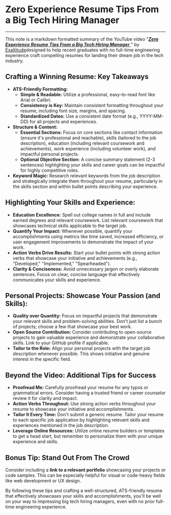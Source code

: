 # Zero Experience Resume Tips From a Big Tech Hiring Manager
---

This note is a markdown formatted summary of the YouTube video "[***Zero Experience Resume Tips From a Big Tech Hiring Manager*** ](https://www.youtube.com/watch?v=AmPWN6McX7k)"  by [Exaltitude](https://www.youtube.com/@exaltitude)designed to help recent graduates with no full-time engineering experience craft compelling resumes for landing their dream job in the tech industry.

## **Crafting a Winning Resume: Key Takeaways**

- **ATS-Friendly Formatting:**  
	- **Simple & Readable:** Utilize a professional, easy-to-read font like Arial or Calibri.  
	- **Consistency is Key:** Maintain consistent formatting throughout your resume, including font size, margins, and spacing.   
	- **Standardized Dates:** Use a consistent date format (e.g., YYYY-MM-DD) for all projects and experiences.
- **Structure & Content:**  
	- **Essential Sections:** Focus on core sections like contact information (ensure it's professional and reachable), skills (tailored to the job description), education (including relevant coursework and achievements), work experience (including volunteer work), and impactful personal projects.  
	- **Optional Objective Section:** A concise summary statement (2-3 sentences) highlighting your skills and career goals can be impactful for highly competitive roles.
- **Keyword Magic:** Research relevant keywords from the job description and strategically integrate them throughout your resume, particularly in the skills section and within bullet points describing your experience.

## **Highlighting Your Skills and Experience:**

- **Education Excellence:** Spell out college names in full and include earned degrees and relevant coursework. List relevant coursework that showcases technical skills applicable to the target job.
- **Quantify Your Impact:** Whenever possible, quantify your accomplishments using metrics like time saved, increased efficiency, or user engagement improvements to demonstrate the impact of your work.
- **Action Verbs Drive Results:** Start your bullet points with strong action verbs that showcase your initiative and achievements (e.g., "Developed," "Implemented," "Spearheaded").
- **Clarity & Conciseness:** Avoid unnecessary jargon or overly elaborate sentences. Focus on clear, concise language that effectively communicates your skills and experience.

## **Personal Projects: Showcase Your Passion (and Skills):**

- **Quality over Quantity:** Focus on impactful projects that demonstrate your relevant skills and problem-solving abilities. Don't just list a bunch of projects; choose a few that showcase your best work.
- **Open Source Contribution:** Consider contributing to open-source projects to gain valuable experience and demonstrate your collaborative skills. Link to your GitHub profile if applicable.
- **Tailor to the Role:** Align your personal projects with the target job description whenever possible. This shows initiative and genuine interest in the specific field.

## **Beyond the Video: Additional Tips for Success**

- **Proofread Me:** Carefully proofread your resume for any typos or grammatical errors. Consider having a trusted friend or career counselor review it for clarity and impact.
- **Action Verbs Throughout:** Use strong action verbs throughout your resume to showcase your initiative and accomplishments.
- **Tailor It Every Time:** Don't submit a generic resume. Tailor your resume to each specific job application by highlighting relevant skills and experiences mentioned in the job description.
- **Leverage Online Resources:** Utilize online resume builders or templates to get a head start, but remember to personalize them with your unique experience and skills.

## **Bonus Tip: Stand Out From The Crowd**

Consider including a **link to a relevant portfolio** showcasing your projects or code samples. This can be especially helpful for visual or code-heavy fields like web development or UX design.

By following these tips and crafting a well-structured, ATS-friendly resume that effectively showcases your skills and accomplishments, you'll be well on your way to impressing big tech hiring managers, even with no prior full-time engineering experience.